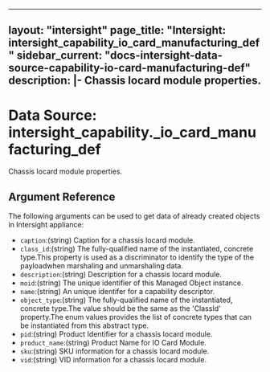 
---
layout: "intersight"
page_title: "Intersight: intersight_capability_io_card_manufacturing_def"
sidebar_current: "docs-intersight-data-source-capability-io-card-manufacturing-def"
description: |-
Chassis Iocard module properties.
---

# Data Source: intersight_capability._io_card_manufacturing_def
Chassis Iocard module properties.
## Argument Reference
The following arguments can be used to get data of already created objects in Intersight appliance:
* `caption`:(string) Caption for a chassis Iocard module. 
* `class_id`:(string) The fully-qualified name of the instantiated, concrete type.This property is used as a discriminator to identify the type of the payloadwhen marshaling and unmarshaling data. 
* `description`:(string) Description for a chassis Iocard module. 
* `moid`:(string) The unique identifier of this Managed Object instance. 
* `name`:(string) An unique identifer for a capability descriptor. 
* `object_type`:(string) The fully-qualified name of the instantiated, concrete type.The value should be the same as the 'ClassId' property.The enum values provides the list of concrete types that can be instantiated from this abstract type. 
* `pid`:(string) Product Identifier for a chassis Iocard module. 
* `product_name`:(string) Product Name for IO Card Module. 
* `sku`:(string) SKU information for a chassis Iocard module. 
* `vid`:(string) VID information for a chassis Iocard module. 
